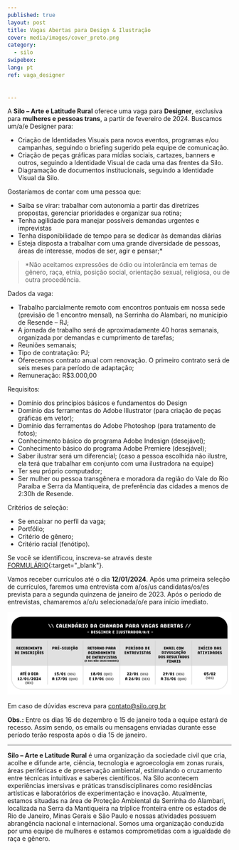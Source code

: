 ```yaml
---
published: true
layout: post
title: Vagas Abertas para Design & Ilustração
cover: media/images/cover_preto.png
category:
  - silo
swipebox:
lang: pt
ref: vaga_designer


---
```



A **Silo – Arte e Latitude Rural** oferece uma vaga para **Designer**, exclusiva para **mulheres e pessoas trans**, a partir de fevereiro de 2024.
Buscamos um/a/e Designer para:
- Criação de Identidades Visuais para novos eventos, programas e/ou campanhas, seguindo o briefing sugerido pela equipe de comunicação.
- Criação de peças gráficas para mídias sociais, cartazes, banners e outros, seguindo a Identidade Visual de cada uma das frentes da Silo.
- Diagramação de documentos institucionais, seguindo a Identidade Visual da Silo.

Gostaríamos de contar com uma pessoa que:

- Saiba se virar: trabalhar com autonomia a partir das diretrizes propostas, gerenciar prioridades e organizar sua rotina;
- Tenha agilidade para manejar possíveis demandas urgentes e imprevistas
- Tenha disponibilidade de tempo para se dedicar às demandas diárias
- Esteja disposta a trabalhar com uma grande diversidade de pessoas, áreas de interesse, modos de ser, agir e pensar;*

> *Não aceitamos expressões de ódio ou intolerância em temas de gênero, raça, etnia, posição social, orientação sexual, religiosa, ou de outra procedência.

Dados da vaga:

- Trabalho parcialmente remoto com encontros pontuais em nossa sede (previsão de  1 encontro mensal), na Serrinha do Alambari, no município de Resende – RJ;
- A jornada de trabalho será de aproximadamente 40 horas semanais, organizada por demandas e cumprimento de tarefas;
- Reuniões semanais;
- Tipo de contratação: PJ;
- Oferecemos contrato anual com renovação. O primeiro contrato será de seis meses para período de adaptação;
- Remuneração: R$3.000,00


Requisitos:
- Domínio dos princípios básicos e fundamentos do Design
- Domínio das ferramentas do Adobe Illustrator (para criação de peças gráficas em vetor);
- Domínio das ferramentas do Adobe Photoshop (para tratamento de fotos);
- Conhecimento básico do programa Adobe Indesign (desejável);
- Conhecimento básico do programa Adobe Premiere (desejável);
- Saber ilustrar será um diferencial; (caso a pessoa escolhida não ilustre, ela terá que trabalhar em conjunto com uma ilustradora na equipe)
- Ter seu próprio computador;
- Ser mulher ou pessoa transgênera e moradora da região do Vale do Rio Paraíba e Serra da Mantiqueira, de preferência das cidades a menos de 2:30h de Resende.

Critérios de seleção:
- Se encaixar no perfil da vaga;
- Portfólio;
- Critério de gênero;
- Critério racial (fenótipo).

Se você se identificou, inscreva-se através deste [FORMULÁRIO](https://forms.gle/uZLuyxwgJUTrWj5P9){:target="_blank"}.

Vamos receber currículos até o dia **12/01/2024**. Após uma primeira seleção de currículos, faremos uma entrevista com a/os/us candidatas/os/es prevista para a segunda quinzena de janeiro de 2023. Após o período de entrevistas, chamaremos a/o/u selecionada/o/e para início imediato.

![](/media/images/calendario_chamada_designer.jpg)

Em caso de dúvidas escreva para contato@silo.org.br

**Obs.:** Entre os dias 16 de dezembro e 15 de janeiro toda a equipe estará de recesso. Assim sendo, os emails ou mensagens enviadas durante esse período terão resposta após o dia 15 de janeiro. 

---

**Silo – Arte e Latitude Rural** é uma organização da sociedade civil que cria, acolhe e difunde arte, ciência, tecnologia e agroecologia em zonas rurais, áreas periféricas e de preservação ambiental, estimulando o cruzamento entre técnicas intuitivas e saberes científicos. Na Silo acontecem experiências imersivas e práticas transdisciplinares como residências artísticas e laboratórios de experimentação e inovação. Atualmente, estamos situadas na área de Proteção Ambiental da Serrinha do Alambari, localizada na Serra da Mantiqueira na tríplice fronteira entre os estados de Rio de Janeiro, Minas Gerais e São Paulo e nossas atividades possuem abrangência nacional e internacional. Somos uma organização conduzida por uma equipe de mulheres e estamos comprometidas com a igualdade de raça e gênero.
